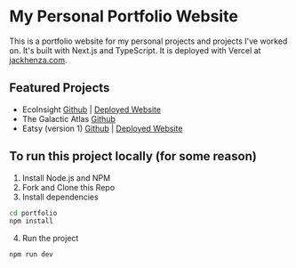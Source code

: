 # My Personal Portfolio Website

This is a portfolio website for my personal projects and projects I've worked on. It's built with Next.js and TypeScript. It is deployed with Vercel at [jackhenza.com](https://jackhenza.com).

## Featured Projects

- EcoInsight [Github](https://github.com/jackh404/EcoInsight) | [Deployed Website](https://ecoinsight.vercel.app/)
- The Galactic Atlas [Github](https://github.com/jackh404/galactic_atlas)
- Eatsy (version 1) [Github](https://github.com/jackh404/Eatsy) | [Deployed Website](https://eatsy-8ewa.onrender.com/)

## To run this project locally (for some reason)

1. Install Node.js and NPM
2. Fork and Clone this Repo
3. Install dependencies

```bash
cd portfolio
npm install
```

4. Run the project

```bash
npm run dev
```
